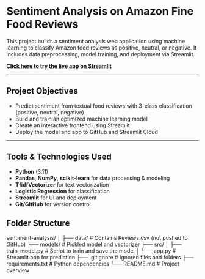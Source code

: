 # Sentiment Analysis on Amazon Fine Food Reviews

This project builds a sentiment analysis web application using machine learning to classify Amazon food reviews as positive, neutral, or negative. It includes data preprocessing, model training, and deployment via Streamlit.

**[Click here to try the live app on Streamlit](https://sentiment-analysis-wev6fvvvxzqovu7pk7doz3.streamlit.app/)**

---

## Project Objectives

- Predict sentiment from textual food reviews with 3-class classification (positive, neutral, negative)
- Build and train an optimized machine learning model
- Create an interactive frontend using Streamlit
- Deploy the model and app to GitHub and Streamlit Cloud

---

##  Tools & Technologies Used

- **Python** (3.11)
- **Pandas**, **NumPy**, **scikit-learn** for data processing & modeling
- **TfidfVectorizer** for text vectorization
- **Logistic Regression** for classification
- **Streamlit** for UI and deployment
- **Git/GitHub** for version control

##  Folder Structure

sentiment-analysis/
│
├── data/ # Contains Reviews.csv (not pushed to GitHub)
├── models/ # Pickled model and vectorizer
├── src/
│ ├── train_model.py # Script to train and save the model
│ └── app.py # Streamlit app for prediction
├── .gitignore # Ignored files and folders
├── requirements.txt # Python dependencies
└── README.md # Project overview
